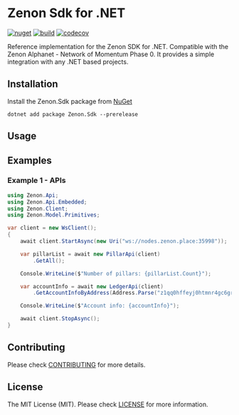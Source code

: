 # Zenon Sdk for .NET

[![nuget](https://img.shields.io/nuget/vpre/Zenon.Sdk)](https://nuget.org/packages/Zenon.Sdk) [![build](https://img.shields.io/github/workflow/status/kingGorrin/znn_sdk_csharp/Zenon.Sdk.NET)](https://github.com/KingGorrin/znn_sdk_csharp/actions/workflows/publish.yml) [![codecov](https://img.shields.io/codecov/c/github/KingGorrin/znn_sdk_csharp?token=FWKGWMWO7U)](https://codecov.io/gh/KingGorrin/znn_sdk_csharp)

Reference implementation for the Zenon SDK for .NET. Compatible with the Zenon Alphanet - Network of Momentum Phase 0. 
It provides a simple integration with any .NET based projects.

## Installation

Install the Zenon.Sdk package from [NuGet](https://www.nuget.org/packages/Zenon.Sdk)

```
dotnet add package Zenon.Sdk --prerelease
```

## Usage

## Examples

### Example 1 - APIs

```csharp
using Zenon.Api;
using Zenon.Api.Embedded;
using Zenon.Client;
using Zenon.Model.Primitives;

var client = new WsClient();
{
    await client.StartAsync(new Uri("ws://nodes.zenon.place:35998"));

    var pillarList = await new PillarApi(client)
        .GetAll();

    Console.WriteLine($"Number of pillars: {pillarList.Count}");

    var accountInfo = await new LedgerApi(client)
        .GetAccountInfoByAddress(Address.Parse("z1qq0hffeyj0htmnr4gc6grd8zmqfvwzgrydt402"));

    Console.WriteLine($"Account info: {accountInfo}");

    await client.StopAsync();
}
```

## Contributing

Please check [CONTRIBUTING](./CONTRIBUTING.md) for more details.

## License

The MIT License (MIT). Please check [LICENSE](./LICENSE) for more information.